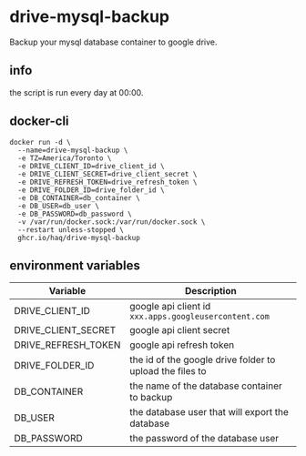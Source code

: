 # drive-mysql-backup

Backup your mysql database container to google drive.

## info

the script is run every day at 00:00.

## docker-cli

```shell
docker run -d \
  --name=drive-mysql-backup \
  -e TZ=America/Toronto \
  -e DRIVE_CLIENT_ID=drive_client_id \
  -e DRIVE_CLIENT_SECRET=drive_client_secret \
  -e DRIVE_REFRESH_TOKEN=drive_refresh_token \
  -e DRIVE_FOLDER_ID=drive_folder_id \
  -e DB_CONTAINER=db_container \
  -e DB_USER=db_user \
  -e DB_PASSWORD=db_password \
  -v /var/run/docker.sock:/var/run/docker.sock \
  --restart unless-stopped \
  ghcr.io/haq/drive-mysql-backup
```

## environment variables

| Variable            | Description |
| ------------------- | ----------- |
| DRIVE_CLIENT_ID     | google api client id `xxx.apps.googleusercontent.com` |
| DRIVE_CLIENT_SECRET | google api client secret |
| DRIVE_REFRESH_TOKEN | google api refresh token |
| DRIVE_FOLDER_ID     | the id of the google drive folder to upload the files to |
| DB_CONTAINER        | the name of the database container to backup |
| DB_USER             | the database user that will export the database |
| DB_PASSWORD         | the password of the database user |
